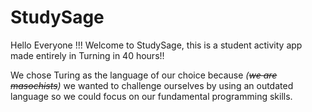 # StudySage
Hello Everyone !!!
Welcome to StudySage, this is a student activity app made entirely in Turning in 40 hours!!

We chose Turing as the language of our choice because *(~~we are masochists~~)* we wanted to challenge ourselves by using an outdated language so we could focus on our fundamental programming skills.
